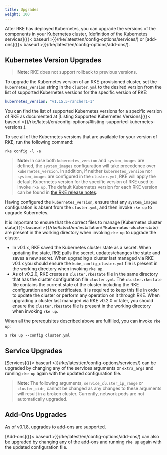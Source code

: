 ```yaml
---
title: Upgrades
weight: 100
---
```


After RKE has deployed Kubernetes, you can upgrade the versions of the components in your Kubernetes cluster, [definition of the Kubernetes services]({{< baseurl >}}/rke/latest/en/config-options/services/) or [add-ons]({{< baseurl >}}/rke/latest/en/config-options/add-ons/).

## Kubernetes Version Upgrades

> **Note:** RKE does not support rollback to previous versions.

To upgrade the Kubernetes version of an RKE-provisioned cluster, set the `kubernetes_version` string in the `cluster.yml` to the desired version from the list of supported Kubernetes versions for the specific version of RKE:

```yaml
kubernetes_version: "v1.15.5-rancher1-1"
```

You can find the list of supported Kubernetes versions for a specific version of RKE as documented at [Listing Supported Kubernetes Versions]({{< baseurl >}}/rke/latest/en/config-options/#listing-supported-kubernetes-versions.). 

To see all of the Kubernetes versions that are available for your version of RKE, run the following command:

```
rke config -l -a
```

> **Note:** In case both `kubernetes_version` and `system_images` are defined, the `system_images` configuration will take precedence over `kubernetes_version`. In addition, if neither `kubernetes_version` nor `system_images` are configured in the `cluster.yml`, RKE will apply the default Kubernetes version for the specific version of RKE used to invoke `rke up`. The default Kubernetes version for each RKE version can be found in [the RKE release notes](https://github.com/rancher/rke/releases/).

Having configured the `kubernetes_version`, ensure that any `system_images` configuration is absent from the `cluster.yml`, and then invoke `rke up` to upgrade Kubernetes.

It is important to ensure that the correct files to manage [Kubernetes cluster state]({{< baseurl >}}/rke/latest/en/installation/#kubernetes-cluster-state) are present in the working directory when invoking `rke up` to upgrade the cluster.

- In v0.1.x, RKE saved the Kubernetes cluster state as a secret. When updating the state, RKE pulls the secret, updates/changes the state and saves a new secret. When upgrading a cluster last managed via RKE v0.1.x you should ensure the `kube_config_cluster.yml` file is present in the working directory when invoking `rke up`.
- As of v0.2.0, RKE creates a `cluster.rkestate` file in the same directory that has the cluster configuration file `cluster.yml`. The `cluster.rkestate` file contains the current state of the cluster including the RKE configuration and the certificates. It is required to keep this file in order to update the cluster or perform any operation on it through RKE. When upgrading a cluster last managed via RKE v0.2.0 or later, you should ensure the `cluster.rkestate` file is present in the working directory when invoking `rke up`.

When all the prerequisites described above are fulfilled, you can invoke `rke up`:

```
$ rke up --config cluster.yml
```

## Service Upgrades

[Services]({{< baseurl >}}/rke/latest/en/config-options/services/) can be upgraded by changing any of the services arguments or `extra_args` and running `rke up` again with the updated configuration file.

> **Note:** The following arguments, `service_cluster_ip_range` or `cluster_cidr`, cannot be changed as any changes to these arguments will result in a broken cluster. Currently, network pods are not automatically upgraded.

## Add-Ons Upgrades

As of v0.1.8, upgrades to add-ons are supported.

[Add-ons]({{< baseurl >}}/rke/latest/en/config-options/add-ons/) can also be upgraded by changing any of the add-ons and running `rke up` again with the updated configuration file.
